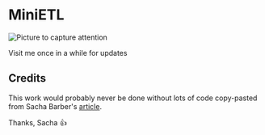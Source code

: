 MiniETL
========

![Picture to capture attention](https://cloud.githubusercontent.com/assets/1533952/5554182/4314d01c-8c4e-11e4-9915-513ecf7eff7a.png)

Visit me once in a while for updates

Credits
-------

This work would probably never be done without lots of code copy-pasted from Sacha Barber's [article](http://www.codeproject.com/Articles/484616/MVVM-Diagram-Designer).

Thanks, Sacha :+1:
